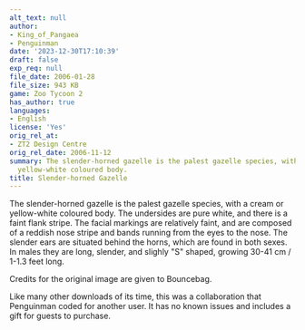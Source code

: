 ```yaml
---
alt_text: null
author:
- King_of_Pangaea
- Penguinman
date: '2023-12-30T17:10:39'
draft: false
exp_req: null
file_date: 2006-01-28
file_size: 943 KB
game: Zoo Tycoon 2
has_author: true
languages:
- English
license: 'Yes'
orig_rel_at:
- ZT2 Design Centre
orig_rel_date: 2006-11-12
summary: The slender-horned gazelle is the palest gazelle species, with a cream or
  yellow-white coloured body.
title: Slender-horned Gazelle
---
```

The slender-horned gazelle is the palest gazelle species, with a cream or yellow-white coloured body. The undersides are pure white, and there is a faint flank stripe. The facial markings are relatively faint, and are composed of a reddish nose stripe and bands running from the eyes to the nose. The slender ears are situated behind the horns, which are found in both sexes. In males they are long, slender, and slighly "S" shaped, growing 30-41 cm / 1-1.3 feet long.

Credits for the original image are given to Bouncebag.

Like many other downloads of its time, this was a collaboration that Penguinman coded for another user. It has no known issues and includes a gift for guests to purchase.